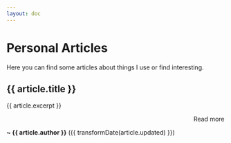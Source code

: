 ```yaml
---
layout: doc
---
```


# Personal Articles

Here you can find some articles about things I use or find interesting.

<div v-for="article in articles">

  <h2><a :href="`${constants.baseUrl}${article.path}`">{{ article.title }}</a></h2>

{{ article.excerpt }}

  <p style="text-align: right"><a :href="`${constants.baseUrl}${article.path}`">Read more</a></p>

**~ {{ article.author }}** ({{ transformDate(article.updated) }})

</div>

<script setup>
import data from '../../data.json'
import constants from '../../.vitepress/constants.js'

// sort articles
const articles = (data['articles'] || []).sort(
  (a, b) => new Date(b.updated) - new Date(a.updated)
)

const transformDate = (date) =>
  new Date(date).toLocaleDateString('en-US', {
    year: 'numeric',
    month: 'long',
    day: 'numeric'
  })
</script>
